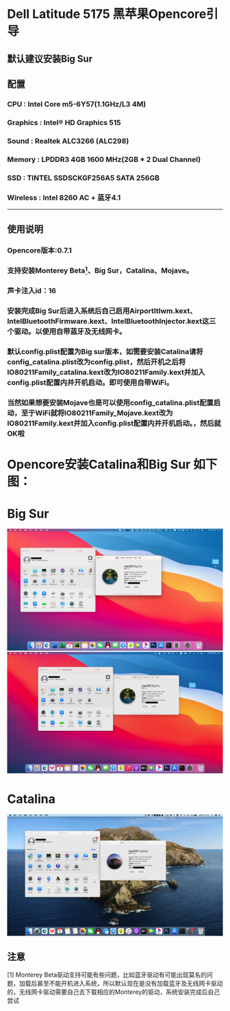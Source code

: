 # Dell Latitude 5175 黑苹果Opencore引导

## 默认建议安装Big Sur
## 配置
### CPU : Intel Core m5-6Y57(1.1GHz/L3 4M)
### Graphics : Intel® HD Graphics 515 
### Sound : Realtek ALC3266 (ALC298)
### Memory : LPDDR3 4GB 1600 MHz(2GB * 2 Dual Channel)
### SSD : TINTEL SSDSCKGF256A5 SATA 256GB 
### Wireless : Intel 8260 AC + 蓝牙4.1
***
## 使用说明
### Opencore版本:0.7.1
### 支持安装Monterey Beta[<sup>1</sup>](#zhuyi)、Big Sur，Catalina、Mojave。
### 声卡注入id：16
### 安装完成Big Sur后进入系统后自己启用AirportItlwm.kext、IntelBluetoothFirmware.kext、IntelBluetoothInjector.kext这三个驱动。以使用自带蓝牙及无线网卡。
### 默认config.plist配置为Big sur版本，如需要安装Catalina请将config_catalina.plist改为config.plist，然后开机之后将IO80211Family_catalina.kext改为IO80211Family.kext并加入config.plist配置内并开机启动。即可使用自带WiFi。
### 当然如果想要安装Mojave也是可以使用config_catalina.plist配置启动，至于WiFi就将IO80211Family_Mojave.kext改为IO80211Family.kext并加入config.plist配置内并开机启动。，然后就OK啦
# Opencore安装Catalina和Big Sur 如下图：
# Big Sur
![avatar](https://github.com/Shaw-fung/dell-5175-efi-opencore-oc/blob/main/Big%20Sur%2011.5.1.png?raw=true)
![avatar](https://github.com/Shaw-fung/dell-5175-efi-opencore-oc/blob/main/Big%20Sur.png?raw=true)
# Catalina
![avatar](https://github.com/Shaw-fung/dell-5175-efi-opencore-oc/blob/main/Catalina.png?raw=true)

<div id="zhuyi"></div>

## 注意
[1] Monterey Beta驱动支持可能有些问题，比如蓝牙驱动有可能出现莫名的问题，加载后甚至不能开机进入系统，所以默认现在是没有加载蓝牙及无线网卡驱动的，无线网卡驱动需要自己去下载相应的Monterey的驱动，系统安装完成后自己尝试
